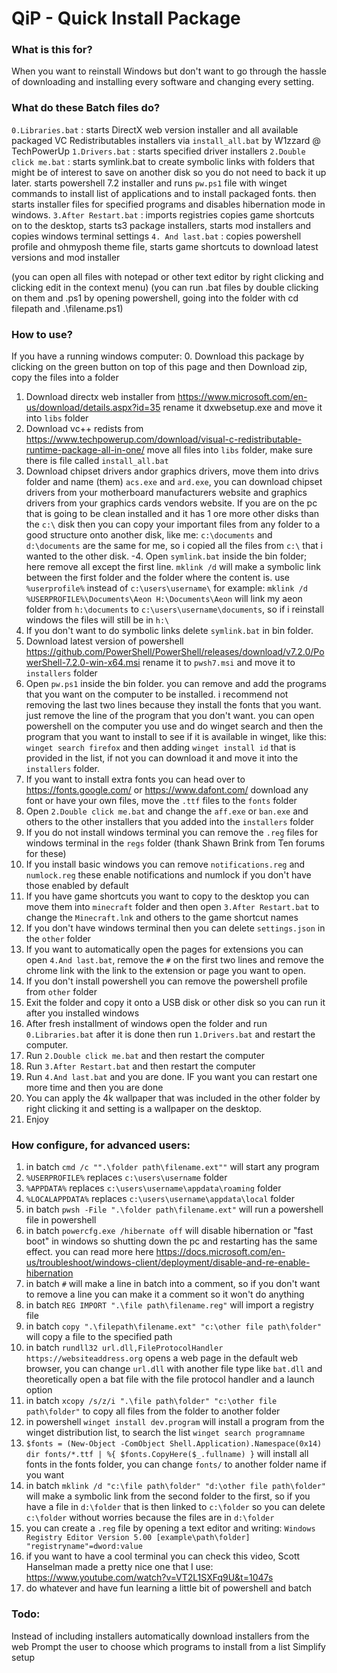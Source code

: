 # QiP - Quick Install Package

### What is this for?
When you want to reinstall Windows but don't want to go through the hassle of downloading and installing every software and changing every setting.

### What do these Batch files do?
`0.Libraries.bat` : starts DirectX web version installer and all available packaged VC Redistributables installers via `install_all.bat` by W1zzard @ TechPowerUp
`1.Drivers.bat` : starts specified driver installers
`2.Double click me.bat` : starts symlink.bat to create symbolic links with folders that might be of interest to save on another disk so you do not need to back it up later. starts powershell 7.2 installer and runs `pw.ps1` file with winget commands to install list of applications and to install packaged fonts. then starts installer files for specified programs and disables hibernation mode in windows.
`3.After Restart.bat` : imports registries copies game shortcuts on to the desktop, starts ts3 package installers, starts mod installers and copies windows terminal settings
`4. And last.bat` : copies powershell profile and ohmyposh theme file, starts game shortcuts to download latest versions and mod installer

(you can open all files with notepad or other text editor by right clicking and clicking edit in the context menu)
(you can run .bat files by double clicking on them and .ps1 by opening powershell, going into the folder with cd filepath and .\filename.ps1)

### How to use?
If you have a running windows computer:
0. Download this package by clicking on the green button on top of this page and then Download zip, copy the files into a folder
1. Download directx web installer from https://www.microsoft.com/en-us/download/details.aspx?id=35 rename it dxwebsetup.exe and move it into `libs` folder
2. Download vc++ redists from https://www.techpowerup.com/download/visual-c-redistributable-runtime-package-all-in-one/ move all files into `libs` folder, make sure there is file called `install_all.bat`
3. Download chipset drivers andor graphics drivers, move them into drivs folder and name (them) `acs.exe` and `ard.exe`, you can download chipset drivers from your motherboard manufacturers website and graphics drivers from your graphics cards vendors website.
If you are on the pc that is going to be clean installed and it has 1 ore more other disks than the `c:\` disk then you can copy your important files from any folder to a good structure onto another disk, like me: `c:\documents` and `d:\documents` are the same for me, so i copied all the files from `c:\` that i wanted to the other disk.
-4. Open `symlink.bat` inside the bin folder; here remove all except the first line. `mklink /d` will make a symbolic link between the first folder and the folder where the content is. use `%userprofile%` instead of `c:\users\username\` for example: `mklink /d %USERPROFILE%\Documents\Aeon H:\Documents\Aeon` will link my aeon folder from `h:\documents` to `c:\users\username\documents`, so if i reinstall windows the files will still be in `h:\`
4. If you don't want to do symbolic links delete `symlink.bat` in bin folder.
5. Download latest version of powershell https://github.com/PowerShell/PowerShell/releases/download/v7.2.0/PowerShell-7.2.0-win-x64.msi rename it to `pwsh7.msi` and move it to `installers` folder
6. Open `pw.ps1` inside the bin folder. you can remove and add the programs that you want on the computer to be installed. i recommend not removing the last two lines because they install the fonts that you want. just remove the line of the program that you don't want. you can open powershell on the computer you use and do winget search and then the program that you want to install to see if it is available in winget, like this: `winget search firefox` and then adding `winget install id` that is provided in the list, if not you can download it and move it into the `installers` folder.
7. If you want to install extra fonts you can head over to https://fonts.google.com/ or https://www.dafont.com/ download any font or have your own files, move the `.ttf` files to the `fonts` folder
8. Open `2.Double click me.bat` and change the `aff.exe` or `ban.exe` and others to the other installers that you added into the `installers` folder
9. If you do not install windows terminal you can remove the `.reg` files for windows terminal in the `regs` folder (thank Shawn Brink from Ten forums for these)
10. If you install basic windows you can remove `notifications.reg` and `numlock.reg` these enable notifications and numlock if you don't have those enabled by default
11. If you have game shortcuts you want to copy to the desktop you can move them into `minecraft` folder and then open `3.After Restart.bat` to change the `Minecraft.lnk` and others to the game shortcut names
12. If you don't have windows terminal then you can delete `settings.json` in the `other` folder
13. If you want to automatically open the pages for extensions you can open `4.And last.bat`, remove the `#` on the first two lines and remove the chrome link with the link to the extension or page you want to open.
14. If you don't install powershell you can remove the powershell profile from `other` folder
15. Exit the folder and copy it onto a USB disk or other disk so you can run it after you installed windows
16. After fresh installment of windows open the folder and run `0.Libraries.bat` after it is done then run `1.Drivers.bat` and restart the computer.
17. Run `2.Double click me.bat` and then restart the computer
18. Run `3.After Restart.bat` and then restart the computer
19. Run `4.And last.bat` and you are done. IF you want you can restart one more time and then you are done
20. You can apply the 4k wallpaper that was included in the other folder by right clicking it and setting is a wallpaper on the desktop.
21. Enjoy

### How configure, for advanced users:
1. in batch `cmd /c "".\folder path\filename.ext""` will start any program
2. `%USERPROFILE%` replaces `c:\users\username` folder
3. `%APPDATA%` replaces `c:\users\username\appdata\roaming` folder
4. `%LOCALAPPDATA%` replaces `c:\users\username\appdata\local` folder
5. in batch `pwsh -File ".\folder path\filename.ext"` will run a powershell file in powershell
6. in batch `powercfg.exe /hibernate off` will disable hibernation or "fast boot" in windows so shutting down the pc and restarting has the same effect. you can read more here https://docs.microsoft.com/en-us/troubleshoot/windows-client/deployment/disable-and-re-enable-hibernation
7. in batch `#` will make a line in batch into a comment, so if you don't want to remove a line you can make it a comment so it won't do anything
8. in batch `REG IMPORT ".\file path\filename.reg"` will import a registry file
9. in batch `copy ".\filepath\filename.ext" "c:\other file path\folder"` will copy a file to the specified path
10. in batch `rundll32 url.dll,FileProtocolHandler https://websiteaddress.org` opens a web page in the default web browser, you can change `url.dll` with another file type like `bat.dll` and theoretically open a bat file with the file protocol handler and a launch option
11. in batch `xcopy /s/z/i ".\file path\folder" "c:\other file path\folder"` to copy all files from the folder to another folder
12. in powershell `winget install dev.program` will install a program from the winget distribution list, to search the list `winget search programname`
13. `$fonts = (New-Object -ComObject Shell.Application).Namespace(0x14)
dir fonts/*.ttf | %{ $fonts.CopyHere($_.fullname) }` will install all fonts in the fonts folder, you can change `fonts/` to another folder name if you want
14. in batch `mklink /d "c:\file path\folder" "d:\other file path\folder"` will make a symbolic link from the second folder to the first, so if you have a file in `d:\folder` that is then linked to `c:\folder` so you can delete `c:\folder` without worries because the files are in `d:\folder`
15. you can create a `.reg` file by opening a text editor and writing: 
`Windows Registry Editor Version 5.00
[example\path\folder]
"registryname"=dword:value`
16. if you want to have a cool terminal you can check this video, Scott Hanselman made a pretty nice one that I use:  https://www.youtube.com/watch?v=VT2L1SXFq9U&t=1047s
17. do whatever and have fun learning a little bit of powershell and batch

### Todo:
Instead of including installers automatically download installers from the web
Prompt the user to choose which programs to install from a list
Simplify setup
